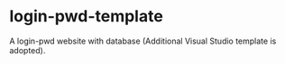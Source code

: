 # login-pwd-template
A login-pwd website with database (Additional Visual Studio template is adopted).
